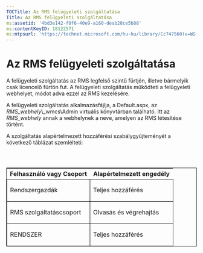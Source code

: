 ```yaml
---
TOCTitle: Az RMS felügyeleti szolgáltatása
Title: Az RMS felügyeleti szolgáltatása
ms:assetid: '4bd3e142-f0f6-40e9-a160-deab28ce5b88'
ms:contentKeyID: 18122571
ms:mtpsurl: 'https://technet.microsoft.com/hu-hu/library/Cc747560(v=WS.10)'
---
```


Az RMS felügyeleti szolgáltatása
================================

A felügyeleti szolgáltatás az RMS legfelső szintű fürtjén, illetve bármelyik csak licencelő fürtön fut. A felügyeleti szolgáltatás működteti a felügyeleti webhelyet, módot adva ezzel az RMS kezelésére.

A felügyeleti szolgáltatás alkalmazásfájlja, a Default.aspx, az *RMS\_webhely*\\\_wmcs\\Admin virtuális könyvtárban található. Itt az *RMS\_webhely* annak a webhelynek a neve, amelyen az RMS létesítése történt.

A szolgáltatás alapértelmezett hozzáférési szabálygyűjteményét a következő táblázat szemlélteti:

###  

<p> </p>
<table style="border:1px solid black;">
<colgroup>
<col width="50%" />
<col width="50%" />
</colgroup>
<thead>
<tr class="header">
<th>Felhasználó vagy Csoport</th>
<th>Alapértelmezett engedély</th>
</tr>
</thead>
<tbody>
<tr class="odd">
<td style="border:1px solid black;"><p>Rendszergazdák</p></td>
<td style="border:1px solid black;"><p>Teljes hozzáférés</p></td>
</tr>  
<tr class="even">
<td style="border:1px solid black;"><p>RMS szolgáltatáscsoport</p></td>
<td style="border:1px solid black;"><p>Olvasás és végrehajtás</p></td>
</tr>  
<tr class="odd">
<td style="border:1px solid black;"><p>RENDSZER</p></td>
<td style="border:1px solid black;"><p>Teljes hozzáférés</p></td>
</tr>  
</tbody>  
</table>
